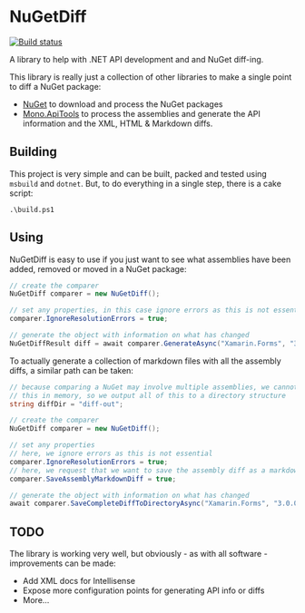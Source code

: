 # NuGetDiff

[![Build status](https://ci.appveyor.com/api/projects/status/y8yct1q94vxaw3i6/branch/master?svg=true)](https://ci.appveyor.com/project/mattleibow/nugetcomparer/branch/master)

A library to help with .NET API development and and NuGet diff-ing.

This library is really just a collection of other libraries to make a single
point to diff a NuGet package:

 * [NuGet][nuget] to download and process the NuGet packages
 * [Mono.ApiTools][api-tools] to process the assemblies and generate the 
   API information and the XML, HTML & Markdown diffs.

## Building

This project is very simple and can be built, packed and tested using
`msbuild` and `dotnet`. But, to do everything in a single step, there is
a cake script:

```
.\build.ps1
```

## Using

NuGetDiff is easy to use if you just want to see what assemblies have been
added, removed or moved in a NuGet package:

```csharp
// create the comparer
NuGetDiff comparer = new NuGetDiff();

// set any properties, in this case ignore errors as this is not essential
comparer.IgnoreResolutionErrors = true;

// generate the object with information on what has changed
NuGetDiffResult diff = await comparer.GenerateAsync("Xamarin.Forms", "3.0.0.446417", "3.1.0.697729");
```

To actually generate a collection of markdown files with all the assembly
diffs, a similar path can be taken:

```csharp
// because comparing a NuGet may involve multiple assemblies, we cannot do
// this in memory, so we output all of this to a directory structure
string diffDir = "diff-out";

// create the comparer
NuGetDiff comparer = new NuGetDiff();

// set any properties
// here, we ignore errors as this is not essential
comparer.IgnoreResolutionErrors = true;
// here, we request that we want to save the assembly diff as a markdown file
comparer.SaveAssemblyMarkdownDiff = true;

// generate the object with information on what has changed
await comparer.SaveCompleteDiffToDirectoryAsync("Xamarin.Forms", "3.0.0.446417", "3.1.0.697729", diffDir);
```

## TODO

The library is working very well, but obviously - as with all software -
improvements can be made:

 * Add XML docs for Intellisense
 * Expose more configuration points for generating API info or diffs
 * More...

[nuget]: https://github.com/NuGet/NuGet.Client
[api-tools]: https://www.nuget.org/packages/Mono.ApiTools
